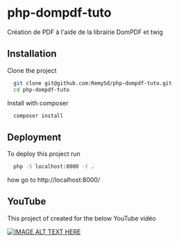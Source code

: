 # php-dompdf-tuto
Création de PDF à l'aide de la librairie DomPDF et twig

## Installation

Clone the project

```bash
  git clone git@github.com:RemySd/php-dompdf-tuto.git
  cd php-dompdf-tuto
```

Install with composer

```bash
  composer install
```

## Deployment

To deploy this project run

```bash
  php -S localhost:8000 -t .
```

how go to http://localhost:8000/

## YouTube

This project of created for the below YouTube vidéo

[![IMAGE ALT TEXT HERE](https://img.youtube.com/vi/h7442H7NBoA/0.jpg)](https://youtu.be/h7442H7NBoA?si=2fOpx_UqB-7zGpUV)
